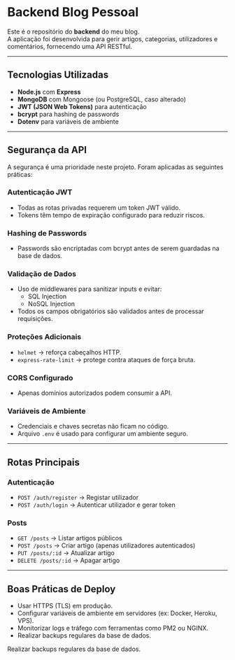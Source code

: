 # Backend Blog Pessoal

Este é o repositório do **backend** do meu blog.  
A aplicação foi desenvolvida para gerir artigos, categorias, utilizadores e comentários, fornecendo uma API RESTful.  

---

## Tecnologias Utilizadas
- **Node.js** com **Express**
- **MongoDB** com Mongoose (ou PostgreSQL, caso alterado)
- **JWT (JSON Web Tokens)** para autenticação
- **bcrypt** para hashing de passwords
- **Dotenv** para variáveis de ambiente

---

## Segurança da API
A segurança é uma prioridade neste projeto. Foram aplicadas as seguintes práticas:

### Autenticação JWT
- Todas as rotas privadas requerem um token JWT válido.  
- Tokens têm tempo de expiração configurado para reduzir riscos.  

### Hashing de Passwords
- Passwords são encriptadas com bcrypt antes de serem guardadas na base de dados.  

### Validação de Dados
- Uso de middlewares para sanitizar inputs e evitar:
  - SQL Injection
  - NoSQL Injection
- Todos os campos obrigatórios são validados antes de processar requisições.  

### Proteções Adicionais
- `helmet` → reforça cabeçalhos HTTP.  
- `express-rate-limit` → protege contra ataques de força bruta.  

### CORS Configurado
- Apenas domínios autorizados podem consumir a API.  

### Variáveis de Ambiente
- Credenciais e chaves secretas não ficam no código.  
- Arquivo `.env` é usado para configurar um ambiente seguro.  

---

## Rotas Principais
### Autenticação
- `POST /auth/register` → Registar utilizador  
- `POST /auth/login` → Autenticar utilizador e gerar token  

### Posts
- `GET /posts` → Listar artigos públicos  
- `POST /posts` → Criar artigo (apenas utilizadores autenticados)  
- `PUT /posts/:id` → Atualizar artigo  
- `DELETE /posts/:id` → Apagar artigo  

---

## Boas Práticas de Deploy
- Usar HTTPS (TLS) em produção.  
- Configurar variáveis de ambiente em servidores (ex: Docker, Heroku, VPS).  
- Monitorizar logs e tráfego com ferramentas como PM2 ou NGINX.  
- Realizar backups regulares da base de dados.  

Realizar backups regulares da base de dados.
